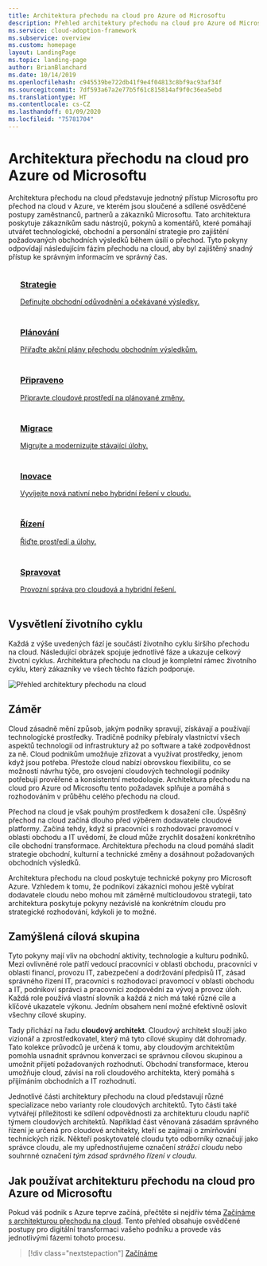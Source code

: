 ```yaml
---
title: Architektura přechodu na cloud pro Azure od Microsoftu
description: Přehled architektury přechodu na cloud pro Azure od Microsoftu
ms.service: cloud-adoption-framework
ms.subservice: overview
ms.custom: homepage
layout: LandingPage
ms.topic: landing-page
author: BrianBlanchard
ms.date: 10/14/2019
ms.openlocfilehash: c945539be722db41f9e4f04813c8bf9ac93af34f
ms.sourcegitcommit: 7df593a67a2e77b5f61c815814af9f0c36ea5ebd
ms.translationtype: HT
ms.contentlocale: cs-CZ
ms.lasthandoff: 01/09/2020
ms.locfileid: "75781704"
---
```

# <a name="microsoft-cloud-adoption-framework-for-azure"></a>Architektura přechodu na cloud pro Azure od Microsoftu

Architektura přechodu na cloud představuje jednotný přístup Microsoftu pro přechod na cloud v Azure, ve kterém jsou sloučené a sdílené osvědčené postupy zaměstnanců, partnerů a zákazníků Microsoftu. Tato architektura poskytuje zákazníkům sadu nástrojů, pokynů a komentářů, které pomáhají utvářet technologické, obchodní a personální strategie pro zajištění požadovaných obchodních výsledků během úsilí o přechod. Tyto pokyny odpovídají následujícím fázím přechodu na cloud, aby byl zajištěný snadný přístup ke správným informacím ve správný čas.

<!-- markdownlint-disable MD033 -->

<ul class="panelContent cardsF">
    <li style="display: flex; flex-direction: column;">
        <a href="./strategy/index.md">
            <div class="cardSize">
                <div class="cardPadding" style="padding-bottom:10px;">
                    <div class="card" style="padding-bottom:10px;">
                        <div class="cardImageOuter">
                            <div class="cardImage">
                                <img alt="" src="./_images/caf-strategy.png" data-linktype="external">
                            </div>
                        </div>
                        <div class="cardText" style="padding-left:0px;">
                            <h3>Strategie</h3>
Definujte obchodní odůvodnění a očekávané výsledky.
                        </div>
                    </div>
                </div>
            </div>
        </a>
    </li>
    <li style="display: flex; flex-direction: column;">
        <a href="./plan/index.md">
            <div class="cardSize">
                <div class="cardPadding" style="padding-bottom:10px;">
                    <div class="card" style="padding-bottom:10px;">
                        <div class="cardImageOuter">
                            <div class="cardImage">
                                <img alt="" src="./_images/caf-plan.png" data-linktype="external">
                            </div>
                        </div>
                        <div class="cardText" style="padding-left:0px;">
                            <h3>Plánování</h3>
Přiřaďte akční plány přechodu obchodním výsledkům.
                        </div>
                    </div>
                </div>
            </div>
        </a>
    </li>
    <li style="display: flex; flex-direction: column;">
        <a href="./ready/index.md">
            <div class="cardSize">
                <div class="cardPadding" style="padding-bottom:10px;">
                    <div class="card" style="padding-bottom:10px;">
                        <div class="cardImageOuter">
                            <div class="cardImage">
                                <img alt="" src="./_images/caf-ready.png" data-linktype="external">
                            </div>
                        </div>
                        <div class="cardText" style="padding-left:0px;">
                            <h3>Připraveno</h3>
Připravte cloudové prostředí na plánované změny.
                        </div>
                    </div>
                </div>
            </div>
        </a>
    </li>
    <li style="display: flex; flex-direction: column;">
        <a href="./migrate/index.md">
            <div class="cardSize">
                <div class="cardPadding" style="padding-bottom:10px;">
                    <div class="card" style="padding-bottom:10px;">
                        <div class="cardImageOuter">
                            <div class="cardImage">
                                <img alt="" src="./_images/caf-migrate.png" data-linktype="external">
                            </div>
                        </div>
                        <div class="cardText" style="padding-left:0px;">
                            <h3>Migrace</h3>
Migrujte a modernizujte stávající úlohy.
                        </div>
                    </div>
                </div>
            </div>
        </a>
    </li>
    <li style="display: flex; flex-direction: column;">
        <a href="./innovate/index.md">
            <div class="cardSize">
                <div class="cardPadding" style="padding-bottom:10px;">
                    <div class="card" style="padding-bottom:10px;">
                        <div class="cardImageOuter">
                            <div class="cardImage">
                                <img alt="" src="./_images/caf-adopt.png" data-linktype="external">
                            </div>
                        </div>
                        <div class="cardText" style="padding-left:0px;">
                            <h3>Inovace</h3>
Vyvíjejte nová nativní nebo hybridní řešení v cloudu.
                        </div>
                    </div>
                </div>
            </div>
        </a>
    </li>
    <li style="display: flex; flex-direction: column;">
        <a href="./govern/index.md">
            <div class="cardSize">
                <div class="cardPadding" style="padding-bottom:10px;">
                    <div class="card" style="padding-bottom:10px;">
                        <div class="cardImageOuter">
                            <div class="cardImage">
                                <img alt="" src="./_images/caf-govern.png" data-linktype="external">
                            </div>
                        </div>
                        <div class="cardText" style="padding-left:0px;">
                            <h3>Řízení</h3>
Řiďte prostředí a úlohy.
                        </div>
                    </div>
                </div>
            </div>
        </a>
    </li>
    <li style="display: flex; flex-direction: column;">
        <a href="./manage/index.md">
            <div class="cardSize">
                <div class="cardPadding" style="padding-bottom:10px;">
                    <div class="card" style="padding-bottom:10px;">
                        <div class="cardImageOuter">
                            <div class="cardImage">
                                <img alt="" src="./_images/caf-manage.png" data-linktype="external">
                            </div>
                        </div>
                        <div class="cardText" style="padding-left:0px;">
                            <h3>Spravovat</h3>
Provozní správa pro cloudová a hybridní řešení.
                        </div>
                    </div>
                </div>
            </div>
        </a>
    </li>
</ul>

## <a name="understand-the-lifecycle"></a>Vysvětlení životního cyklu

Každá z výše uvedených fází je součástí životního cyklu širšího přechodu na cloud. Následující obrázek spojuje jednotlivé fáze a ukazuje celkový životní cyklus. Architektura přechodu na cloud je kompletní rámec životního cyklu, který zákazníky ve všech těchto fázích podporuje.

![Přehled architektury přechodu na cloud](./_images/caf-overview.png)

## <a name="intent"></a>Záměr

Cloud zásadně mění způsob, jakým podniky spravují, získávají a používají technologické prostředky. Tradičně podniky přebíraly vlastnictví všech aspektů technologií od infrastruktury až po software a také zodpovědnost za ně. Cloud podnikům umožňuje zřizovat a využívat prostředky, jenom když jsou potřeba. Přestože cloud nabízí obrovskou flexibilitu, co se možností návrhu týče, pro osvojení cloudových technologií podniky potřebují prověřené a konsistentní metodologie. Architektura přechodu na cloud pro Azure od Microsoftu tento požadavek splňuje a pomáhá s rozhodováním v průběhu celého přechodu na cloud.

Přechod na cloud je však pouhým prostředkem k dosažení cíle. Úspěšný přechod na cloud začíná dlouho před výběrem dodavatele cloudové platformy. Začíná tehdy, když si pracovníci s rozhodovací pravomocí v oblasti obchodu a IT uvědomí, že cloud může zrychlit dosažení konkrétního cíle obchodní transformace. Architektura přechodu na cloud pomáhá sladit strategie obchodní, kulturní a technické změny a dosáhnout požadovaných obchodních výsledků.

Architektura přechodu na cloud poskytuje technické pokyny pro Microsoft Azure. Vzhledem k tomu, že podnikoví zákazníci mohou ještě vybírat dodavatele cloudu nebo mohou mít záměrně multicloudovou strategii, tato architektura poskytuje pokyny nezávislé na konkrétním cloudu pro strategické rozhodování, kdykoli je to možné.

## <a name="intended-audience"></a>Zamýšlená cílová skupina

Tyto pokyny mají vliv na obchodní aktivity, technologie a kulturu podniků. Mezi ovlivněné role patří vedoucí pracovníci v oblasti obchodu, pracovníci v oblasti financí, provozu IT, zabezpečení a dodržování předpisů IT, zásad správného řízení IT, pracovníci s rozhodovací pravomocí v oblasti obchodu a IT, podnikoví správci a pracovníci zodpovědní za vývoj a provoz úloh. Každá role používá vlastní slovník a každá z nich má také různé cíle a klíčové ukazatele výkonu. Jedním obsahem není možné efektivně oslovit všechny cílové skupiny.

Tady přichází na řadu **cloudový architekt**. Cloudový architekt slouží jako vizionář a zprostředkovatel, který má tyto cílové skupiny dát dohromady. Tato kolekce průvodců je určená k tomu, aby cloudovým architektům pomohla usnadnit správnou konverzaci se správnou cílovou skupinou a umožnit přijetí požadovaných rozhodnutí. Obchodní transformace, kterou umožňuje cloud, závisí na roli cloudového architekta, který pomáhá s přijímáním obchodních a IT rozhodnutí.

Jednotlivé části architektury přechodu na cloud představují různé specializace nebo varianty role cloudových architektů. Tyto části také vytvářejí příležitosti ke sdílení odpovědnosti za architekturu cloudu napříč týmem cloudových architektů. Například část věnovaná zásadám správného řízení je určená pro cloudové architekty, kteří se zajímají o zmírňování technických rizik. Někteří poskytovatelé cloudu tyto odborníky označují jako správce cloudu, ale my upřednostňujeme označení _strážci cloudu_ nebo souhrnné označení _tým zásad správného řízení v cloudu_.

## <a name="how-to-use-the-microsoft-cloud-adoption-framework-for-azure"></a>Jak používat architekturu přechodu na cloud pro Azure od Microsoftu

Pokud váš podnik s Azure teprve začíná, přečtěte si nejdřív téma [Začínáme s architekturou přechodu na cloud](./getting-started/migrate.md). Tento přehled obsahuje osvědčené postupy pro digitální transformaci vašeho podniku a provede vás jednotlivými fázemi tohoto procesu.

> [!div class="nextstepaction"]
> [Začínáme](./getting-started/migrate.md)
